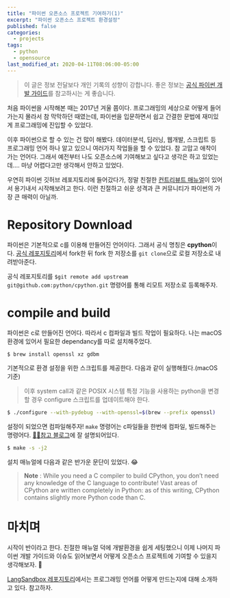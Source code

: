 ```yaml
---
title: "파이썬 오픈소스 프로젝트 기여하기(1)"
excerpt: "파이썬 오픈소스 프로젝트 환경설정"
published: false
categories:
  - projects
tags:
  - python
  - opensource
last_modified_at: 2020-04-11T08:06:00-05:00
---
```


> 이 글은 정보 전달보다 개인 기록의 성향이 강합니다. 좋은 정보는 [공식 파이썬 개발 가이드](https://devguide.python.org/setup/)를 참고하시는 게 좋습니다.

처음 파이썬을 시작해본 때는 2017년 겨울 쯤이다. 프로그래밍의 세상으로 어떻게 들어가는지 몰라서 참 막막하던 때였는데, 파이썬을 입문하면서 쉽고 간결한 문법에 재미있게 프로그래밍에 진입할 수 있었다.

이후 파이썬으로 할 수 있는 건 많이 해봤다. 데이터분석, 딥러닝, 웹개발, 스크립트 등 프로그래밍 언어 하나 알고 있으니 여러가지 작업들을 할 수 있었다. 참 고맙고 애착이 가는 언어다. 그래서 예전부터 나도 오픈소스에 기여해보고 싶다고 생각은 하고 있었는데.... 마냥 어렵다고만 생각해서 안하고 있었다.

우연히 파이썬 깃허브 레포지토리에 들어갔다가, 정말 친절한 [컨트리뷰트 매뉴얼](https://devguide.python.org/setup/)이 있어서 용기내서 시작해보려고 한다. 이런 친절하고 쉬운 성격과 큰 커뮤니티가 파이썬의 가장 큰 매력이 아닐까.

# Repository Download

파이썬은 기본적으로 c를 이용해 만들어진 언어이다. 그래서 공식 명칭은 **cpython**이다. [공식 레포지토리](https://github.com/python/cpython)에서 fork한 뒤  fork 한 저장소를 `git clone`으로 로컬 저장소로 내려받아준다.

공식 레포지토리를 `$git remote add upstream git@github.com:python/cpython.git` 명령어를 통해 리모트 저장소로 등록해주자. 

# compile and build

파이썬은 c로 만들어진 언어다. 따라서 c 컴파일과 빌드 작업이 필요하다. 나는 macOS 환경에 있어서 필요한 dependancy를 따로 설치해주었다.

```sh
$ brew install openssl xz gdbm
```

기본적으로 환경 설정을 위한 스크립트를 제공한다. 다음과 같이 실행해줬다.(macOS기준)

> 이후 system call과 같은 POSIX 시스템 특정 기능을 사용하는 python을 변경할 경우 configure 스크립트를 업데이트해야 한다.

```sh
$ ./configure --with-pydebug --with-openssl=$(brew --prefix openssl)
```

설정이 되었으면 컴파일해주자! `make` 명령어는 c파일들을 한번에 컴파일, 빌드해주는 명령어다. [:tipping_hand_man:참고 블로그](https://bowbowbow.tistory.com/12)에 잘 설명되어있다. 

```sh
$ make -s -j2
```

설치 매뉴얼에 다음과 같은 반가운 문단이 있었다. :joy:

> **Note** : While you need a C compiler to build CPython, you don’t need any knowledge of the C language to contribute! Vast areas of CPython are written completely in Python: as of this writing, CPython contains slightly more Python code than C.

# 마치며

시작이 반이라고 한다. 친절한 매뉴얼 덕에 개발환경을 쉽게 세팅했으니 이제 나머지 파이썬 개발 가이드와 이슈도 읽어보면서 어떻게 오픈소스 프로젝트에 기여할 수 있을지 생각해보자. :facepunch:

[LangSandbox 레포지토리](https://github.com/ftomassetti/LangSandbox )에서는 프로그래밍 언어를 어떻게 만드는지에 대해 소개하고 있다. 참고하자.